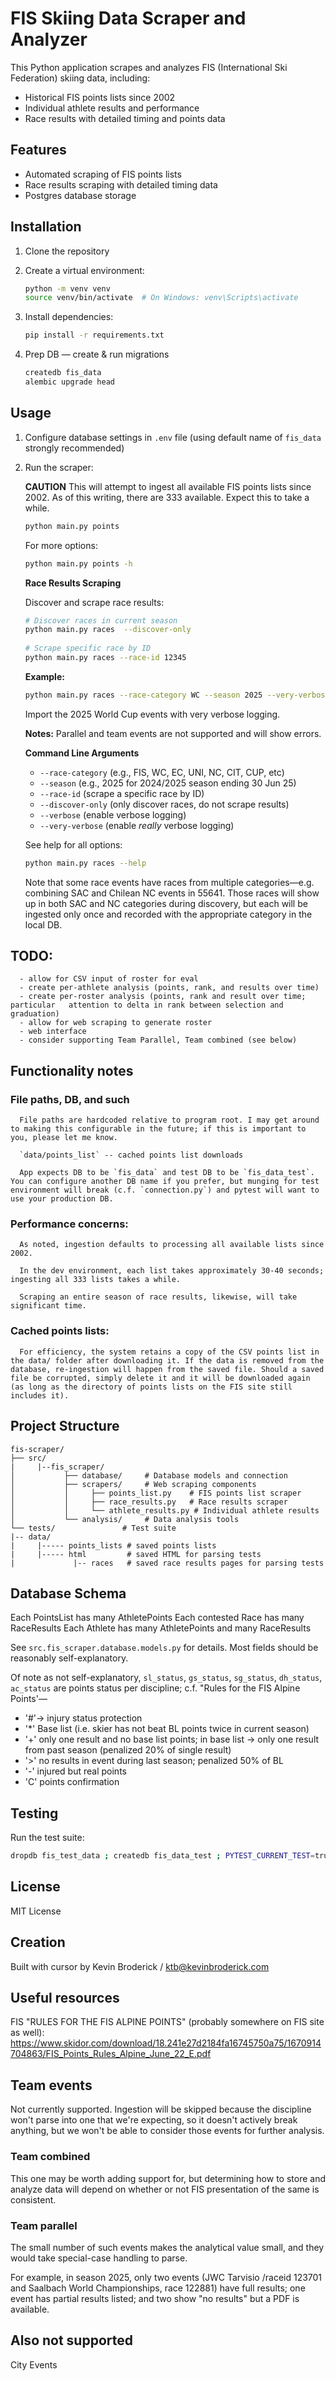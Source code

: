 # FIS Skiing Data Scraper and Analyzer

This Python application scrapes and analyzes FIS (International Ski Federation) skiing data, including:
- Historical FIS points lists since 2002
- Individual athlete results and performance
- Race results with detailed timing and points data

## Features

- Automated scraping of FIS points lists
- Race results scraping with detailed timing data
- Postgres database storage

## Installation

1. Clone the repository
2. Create a virtual environment:
   ```bash
   python -m venv venv
   source venv/bin/activate  # On Windows: venv\Scripts\activate
   ```
3. Install dependencies:
   ```bash
   pip install -r requirements.txt
   ```
4. Prep DB — create & run migrations

   ```bash
   createdb fis_data
   alembic upgrade head
   ```

## Usage

1. Configure database settings in `.env` file (using default name of `fis_data` strongly recommended)
2. Run the scraper:

   **CAUTION**
   This will attempt to ingest all available FIS points lists since 2002. As of this writing, there
   are 333 available. Expect this to take a while.

   ```bash
   python main.py points
   ```

   For more options:
   ```bash
   python main.py points -h
   ```

   **Race Results Scraping**
   
   Discover and scrape race results:
   ```bash
   # Discover races in current season
   python main.py races  --discover-only
      
   # Scrape specific race by ID
   python main.py races --race-id 12345
   ```
   
   **Example:**
   ```bash
   python main.py races --race-category WC --season 2025 --very-verbose
   ```
   Import the 2025 World Cup events with very verbose logging.

   **Notes:**
   Parallel and team events are not supported and will show errors.

   **Command Line Arguments**
   - `--race-category`  (e.g., FIS, WC, EC, UNI, NC, CIT, CUP, etc)
   - `--season`         (e.g., 2025 for 2024/2025 season ending 30 Jun 25)
   - `--race-id`        (scrape a specific race by ID)
   - `--discover-only`  (only discover races, do not scrape results)
   - `--verbose`        (enable verbose logging)
   - `--very-verbose`   (enable *really* verbose logging)

   See help for all options:
   ```bash
   python main.py races --help
   ```

   Note that some race events have races from multiple categories—e.g. combining SAC and Chilean NC events in 55641. Those races will show up in both SAC and NC categories during discovery, but each will be ingested only once and recorded with the appropriate category in the local DB.

## TODO:
      - allow for CSV input of roster for eval
      - create per-athlete analysis (points, rank, and results over time)
      - create per-roster analysis (points, rank and result over time; particular   attention to delta in rank between selection and graduation)
      - allow for web scraping to generate roster
      - web interface
      - consider supporting Team Parallel, Team combined (see below)

## Functionality notes
   ### File paths, DB, and such
      File paths are hardcoded relative to program root. I may get around to making this configurable in the future; if this is important to you, please let me know.

      `data/points_list` -- cached points list downloads
      
      App expects DB to be `fis_data` and test DB to be `fis_data_test`. You can configure another DB name if you prefer, but munging for test environment will break (c.f. `connection.py`) and pytest will want to use your production DB.

   ### Performance concerns:

      As noted, ingestion defaults to processing all available lists since 2002.
      
      In the dev environment, each list takes approximately 30-40 seconds; ingesting all 333 lists takes a while.

      Scraping an entire season of race results, likewise, will take significant time.

   ### Cached points lists:

      For efficiency, the system retains a copy of the CSV points list in the data/ folder after downloading it. If the data is removed from the database, re-ingestion will happen from the saved file. Should a saved file be corrupted, simply delete it and it will be downloaded again (as long as the directory of points lists on the FIS site still includes it).


## Project Structure

```
fis-scraper/
├── src/
|     |--fis_scraper/
│           ├── database/     # Database models and connection
│           ├── scrapers/     # Web scraping components
│           │     ├── points_list.py    # FIS points list scraper
│           │     ├── race_results.py   # Race results scraper
│           │     └── athlete_results.py # Individual athlete results
│           └── analysis/     # Data analysis tools
└── tests/               # Test suite
|-- data/
|     |----- points_lists # saved points lists
|     |----- html         # saved HTML for parsing tests
|             |-- races   # saved race results pages for parsing tests
```

## Database Schema

Each PointsList has many AthletePoints
Each contested Race has many RaceResults
Each Athlete has many AthletePoints and many RaceResults

See `src.fis_scraper.database.models.py` for details. Most fields should be reasonably self-explanatory.

Of note as not self-explanatory, `sl_status`, `gs_status`, `sg_status`, `dh_status`, `ac_status` are points status per discipline; c.f. "Rules for the FIS Alpine Points'—
   - '#'-> injury status protection
   - '*' Base list (i.e. skier has not beat BL points twice in current season)
   - '+' only one result and no base list points; in base list -> only one
      result from past season (penalized 20% of single result)
   - '>' no results in event during last season; penalized 50% of BL
   - '-' injured but real points
   - 'C' points confirmation


## Testing

Run the test suite:
```bash
dropdb fis_test_data ; createdb fis_data_test ; PYTEST_CURRENT_TEST=true alembic upgrade head && pytest -v tests/
```

## License

MIT License 

## Creation

Built with cursor by Kevin Broderick / ktb@kevinbroderick.com

## Useful resources

FIS "RULES FOR THE FIS ALPINE POINTS" (probably somewhere on FIS site as well): https://www.skidor.com/download/18.241e27d2184fa16745750a75/1670914704863/FIS_Points_Rules_Alpine_June_22_E.pdf

## Team events

Not currently supported. Ingestion will be skipped because the discipline won't parse into one that we're expecting, so it doesn't actively break anything, but we won't be able to consider those events for further analysis.

### Team combined
This one may be worth adding support for, but determining how to store and analyze data will depend on whether or not FIS presentation of the same is consistent.

### Team parallel
The small number of such events makes the analytical value small, and they would take special-case handling to parse.

For example, in season 2025, only two events (JWC Tarvisio /raceid 123701 and Saalbach World Championships, race 122881) have full results; one event has partial results listed; and two show "no results" but a PDF is available.

## Also not supported
City Events